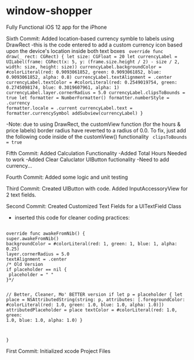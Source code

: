 # window-shopper
Fully Functional iOS 12 app for the iPhone

Sixth Commit: Added location-based currency symble to labels using DrawRect
-this is the code entered to add a custom currency icon based upon the device's location inside both text boxes
<code>
override func draw(_ rect: CGRect) {
let size: CGFloat = 20
let currencyLabel = UILabel(frame: CGRect(x: 5, y: (frame.size.height / 2) - size / 2, width: size, height: size))
currencyLabel.backgroundColor = #colorLiteral(red: 0.9093061852, green: 0.9093061852, blue: 0.9093061852, alpha: 0.8)
currencyLabel.textAlignment = .center
currencyLabel.textColor = #colorLiteral(red: 0.2549019754, green: 0.2745098174, blue: 0.3019607961, alpha: 1)
currencyLabel.layer.cornerRadius = 5.0
currencyLabel.clipsToBounds = true
let formatter = NumberFormatter()
formatter.numberStyle = .currency
formatter.locale = .current
currencyLabel.text = formatter.currencySymbol
addSubview(currencyLabel)
}
</code>

-Note: due to using DrawRect, the customView function (for the hours & price labels) border radius have reverted to a radius of 0.0. To fix, just add the following code inside of the customView() functionality
<code>
clipsToBounds = true
</code>

Fifth Commit: Added Calculation Functionality
-Added Total Hours Needed to work
-Added Clear Caluclator UIButton fuctionality
-Need to add currency...

Fourth Commit: Added some logic and unit testing

Third Commit: Created UIButton with code. Added InputAccessoryView for 2 text fields.


Second Commit: Created Customized Text Fields for a UITextField Class
- inserted this code for cleaner coding practices:
<code>
override func awakeFromNib() {
super.awakeFromNib()
backgroundColor = #colorLiteral(red: 1, green: 1, blue: 1, alpha: 0.25)
layer.cornerRadius = 5.0
textAlignment = .center
/* Old Version
if placeholder == nil {
 placeholder = " "
}*/

// Better, Cleaner, Mo' BETTER version
if let p = placeholder {
let place = NSAttributedString(string: p, attributes: [.foregroundColor: #colorLiteral(red: 1.0, green: 1.0, blue: 1.0, alpha: 1.0)])
attributedPlaceholder = place
textColor = #colorLiteral(red: 1.0, green: 1.0, blue: 1.0, alpha: 1.0)
}


}
</code>

First Commit: Initialized xcode Project Files
